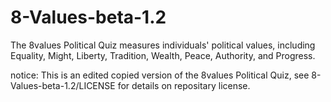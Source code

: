 # 8-Values-beta-1.2
The 8values Political Quiz measures individuals' political values, including Equality, Might, Liberty, Tradition, Wealth, Peace, Authority, and Progress.

notice: This is an edited copied version of the 8values Political Quiz, see 8-Values-beta-1.2/LICENSE for details on repositary license.
